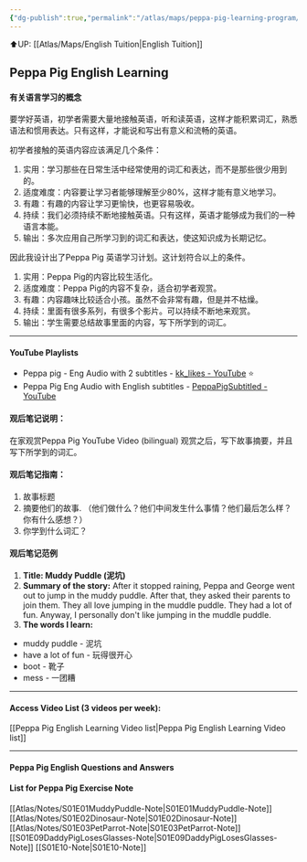 ```yaml
---
{"dg-publish":true,"permalink":"/atlas/maps/peppa-pig-learning-program/","noteIcon":""}
---
```


⬆️UP: [[Atlas/Maps/English Tuition\|English Tuition]]

## Peppa Pig English Learning
#### 有关语言学习的概念
要学好英语，初学者需要大量地接触英语，听和读英语，这样才能积累词汇，熟悉语法和惯用表达。只有这样，才能说和写出有意义和流畅的英语。
  
初学者接触的英语内容应该满足几个条件：

1. 实用：学习那些在日常生活中经常使用的词汇和表达，而不是那些很少用到的。
2. 适度难度：内容要让学习者能够理解至少80%，这样才能有意义地学习。
3. 有趣：有趣的内容让学习更愉快，也更容易吸收。
4. 持续：我们必须持续不断地接触英语。只有这样，英语才能够成为我们的一种语言本能。
5. 输出：多次应用自己所学习到的词汇和表达，使这知识成为长期记忆。

因此我设计出了Peppa Pig 英语学习计划。这计划符合以上的条件。

1. 实用：Peppa Pig的内容比较生活化。
2. 适度难度：Peppa Pig的内容不复杂，适合初学者观赏。
3. 有趣：内容趣味比较适合小孩。虽然不会非常有趣，但是并不枯燥。
4. 持续：里面有很多系列，有很多个影片。可以持续不断地来观赏。
5. 输出：学生需要总结故事里面的内容，写下所学到的词汇。

---
#### YouTube Playlists
- Peppa pig - Eng Audio with 2 subtitles - [kk\_likes - YouTube](https://www.youtube.com/@kk_likes) ⭐
- Peppa Pig Eng Audio with English subtitles - [PeppaPigSubtitled - YouTube](https://www.youtube.com/@peppapigsubtitled8981) 

#### 观后笔记说明：
在家观赏Peppa Pig YouTube Video (bilingual)
观赏之后，写下故事摘要，并且写下所学到的词汇。
#### 观后笔记指南：
1. 故事标题
2. 摘要他们的故事. （他们做什么？他们中间发生什么事情？他们最后怎么样？你有什么感想？）
3. 你学到什么词汇？

#### 观后笔记范例
1. **Title: Muddy Puddle (泥坑)**
2. **Summary of the story:**
After it stopped raining, Peppa and George went out to jump in the muddy puddle. After that, they asked their parents to join them. They all love jumping in the muddle puddle. They had a lot of fun. Anyway, I personally don't like jumping in the muddle puddle.
3. **The words I learn:**
- muddy puddle - 泥坑
- have a lot of fun - 玩得很开心
- boot - 靴子
- mess - 一团糟

---
#### Access Video List (3 videos per week):
[[Peppa Pig English Learning Video list\|Peppa Pig English Learning Video list]]

---
#### Peppa Pig English Questions and Answers

#### List for Peppa Pig Exercise Note
[[Atlas/Notes/S01E01MuddyPuddle-Note\|S01E01MuddyPuddle-Note]]
[[Atlas/Notes/S01E02Dinosaur-Note\|S01E02Dinosaur-Note]]
[[Atlas/Notes/S01E03PetParrot-Note\|S01E03PetParrot-Note]]
[[S01E09DaddyPigLosesGlasses-Note\|S01E09DaddyPigLosesGlasses-Note]]
[[S01E10-Note\|S01E10-Note]]